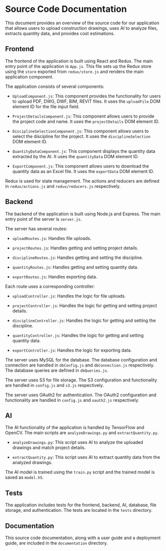 # Source Code Documentation

This document provides an overview of the source code for our application that allows users to upload construction drawings, uses AI to analyze files, extracts quantity data, and provides cost estimations.

## Frontend

The frontend of the application is built using React and Redux. The main entry point of the application is `App.js`. This file sets up the Redux store using the `store` exported from `redux/store.js` and renders the main application component.

The application consists of several components:

- `UploadComponent.js`: This component provides the functionality for users to upload PDF, DWG, DWF, BIM, REVIT files. It uses the `uploadFile` DOM element ID for the file input field.

- `ProjectDetailsComponent.js`: This component allows users to provide the project code and name. It uses the `projectDetails` DOM element ID.

- `DisciplineSelectionComponent.js`: This component allows users to select the discipline for the project. It uses the `disciplineSelection` DOM element ID.

- `QuantityDataComponent.js`: This component displays the quantity data extracted by the AI. It uses the `quantityData` DOM element ID.

- `ExportComponent.js`: This component allows users to download the quantity data as an Excel file. It uses the `exportData` DOM element ID.

Redux is used for state management. The actions and reducers are defined in `redux/actions.js` and `redux/reducers.js` respectively.

## Backend

The backend of the application is built using Node.js and Express. The main entry point of the server is `server.js`.

The server has several routes:

- `uploadRoutes.js`: Handles file uploads.

- `projectRoutes.js`: Handles getting and setting project details.

- `disciplineRoutes.js`: Handles getting and setting the discipline.

- `quantityRoutes.js`: Handles getting and setting quantity data.

- `exportRoutes.js`: Handles exporting data.

Each route uses a corresponding controller:

- `uploadController.js`: Handles the logic for file uploads.

- `projectController.js`: Handles the logic for getting and setting project details.

- `disciplineController.js`: Handles the logic for getting and setting the discipline.

- `quantityController.js`: Handles the logic for getting and setting quantity data.

- `exportController.js`: Handles the logic for exporting data.

The server uses MySQL for the database. The database configuration and connection are handled in `dbConfig.js` and `dbConnection.js` respectively. The database queries are defined in `dbQueries.js`.

The server uses S3 for file storage. The S3 configuration and functionality are handled in `config.js` and `s3.js` respectively.

The server uses OAuth2 for authentication. The OAuth2 configuration and functionality are handled in `config.js` and `oauth2.js` respectively.

## AI

The AI functionality of the application is handled by TensorFlow and OpenCV. The main scripts are `analyzeDrawings.py` and `extractQuantity.py`.

- `analyzeDrawings.py`: This script uses AI to analyze the uploaded drawings and match project details.

- `extractQuantity.py`: This script uses AI to extract quantity data from the analyzed drawings.

The AI model is trained using the `train.py` script and the trained model is saved as `model.h5`.

## Tests

The application includes tests for the frontend, backend, AI, database, file storage, and authentication. The tests are located in the `tests` directory.

## Documentation

This source code documentation, along with a user guide and a deployment guide, are included in the `documentation` directory.